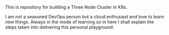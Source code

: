 This is repository for building a Three Node Cluster in K8s.

I am not a seasoned DevOps person but a cloud enthusiast and love to learn new things. Always in the mode of learning so in here I shall explain the steps taken into delivering this personal playground.
